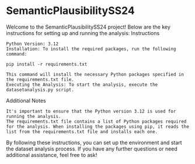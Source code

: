 # SemanticPlausibilitySS24

Welcome to the SemanticPlausibilitySS24 project! Below are the key instructions for setting up and running the analysis:
Instructions

    Python Version: 3.12
    Installation: To install the required packages, run the following command:

    pip install -r requirements.txt

    This command will install the necessary Python packages specified in the requirements.txt file.
    Executing the Analysis: To start the analysis, execute the datasetanalysis.py script.


Additional Notes

    It's important to ensure that the Python version 3.12 is used for running the analysis.
    The requirements.txt file contains a list of Python packages required for the analysis. When installing the packages using pip, it reads the list from the requirements.txt file and installs each one.


By following these instructions, you can set up the environment and start the dataset analysis process.
If you have any further questions or need additional assistance, feel free to ask!
